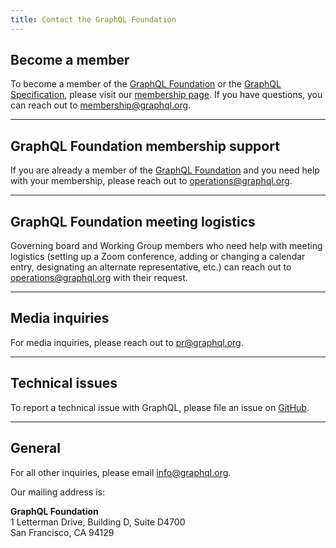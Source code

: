 ```yaml
---
title: Contact the GraphQL Foundation
---
```


## Become a member

To become a member of the [GraphQL Foundation](https://foundation.graphql.org) or the [GraphQL Specification](https://graphql.github.io/graphql-spec/), please visit our [membership page](/join).  If you have questions, you can reach out to [membership@graphql.org](mailto:membership@graphql.org).

---

## GraphQL Foundation membership support

If you are already a member of the [GraphQL Foundation](https://foundation.graphql.org) and you need help with your membership, please reach out to [operations@graphql.org](mailto:operations@graphql.org).

---

## GraphQL Foundation meeting logistics

Governing board and Working Group members who need help with meeting logistics (setting up a Zoom conference, adding or changing a calendar entry, designating an alternate representative, etc.) can reach out to [operations@graphql.org](mailto:operations@graphql.org) with their request.

---

## Media inquiries

For media inquiries, please reach out to [pr@graphql.org](mailto:pr@graphql.org).

---

## Technical issues

To report a technical issue with GraphQL, please file an issue on [GitHub](https://github.com/graphql).

---

## General

For all other inquiries, please email [info@graphql.org](mailto:info@graphql.org).

Our mailing address is:

**GraphQL Foundation**  
1 Letterman Drive, Building D, Suite D4700  
San Francisco, CA 94129

